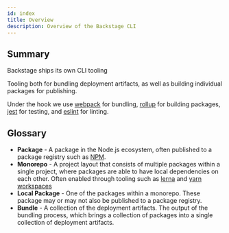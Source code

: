 ```yaml
---
id: index
title: Overview
description: Overview of the Backstage CLI
---
```


## Summary

Backstage ships its own CLI tooling

Tooling both for bundling deployment artifacts, as well as building individual
packages for publishing.

Under the hook we use [webpack](https://webpack.js.org/) for bundling,
[rollup](https://rollupjs.org/) for building packages,
[jest](https://jestjs.io/) for testing, and [eslint](https://eslint.org/) for
linting.

## Glossary

- **Package** - A package in the Node.js ecosystem, often published to a package
  registry such as [NPM](https://www.npmjs.com/).
- **Monorepo** - A project layout that consists of multiple packages within a
  single project, where packages are able to have local dependencies on each
  other. Often enabled through tooling such as [lerna](https://lerna.js.org/)
  and [yarn workspaces](https://classic.yarnpkg.com/en/docs/workspaces/)
- **Local Package** - One of the packages within a monorepo. These package may
  or may not also be published to a package registry.
- **Bundle** - A collection of the deployment artifacts. The output of the
  bundling process, which brings a collection of packages into a single
  collection of deployment artifacts.
